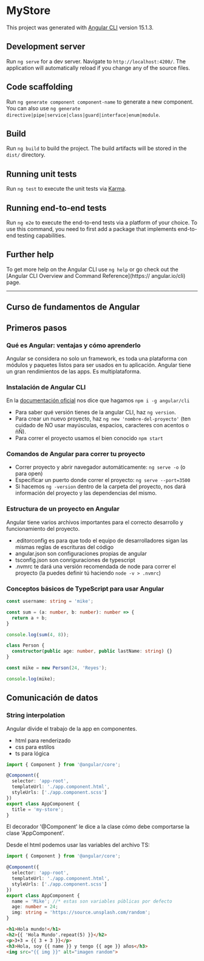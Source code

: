 # MyStore

This project was generated with [Angular CLI](https://github.com/angular/angular-cli) version 15.1.3.

## Development server

Run `ng serve` for a dev server. Navigate to `http://localhost:4200/`. The application will automatically reload if you change any of the source files.

## Code scaffolding

Run `ng generate component component-name` to generate a new component. You can also use `ng generate directive|pipe|service|class|guard|interface|enum|module`.

## Build

Run `ng build` to build the project. The build artifacts will be stored in the `dist/` directory.

## Running unit tests

Run `ng test` to execute the unit tests via [Karma](https://karma-runner.github.io).

## Running end-to-end tests

Run `ng e2e` to execute the end-to-end tests via a platform of your choice. To use this command, you need to first add a package that implements end-to-end testing capabilities.

## Further help

To get more help on the Angular CLI use `ng help` or go check out the [Angular CLI Overview and Command Reference](https://
angular.io/cli) page.

---

## Curso de fundamentos de Angular

## Primeros pasos

### Qué es Angular: ventajas y cómo aprenderlo

Angular se considera no solo un framework, es toda una plataforma con módulos y paquetes listos para ser usados en tu aplicación.
Angular tiene un gran rendimientos de las apps. Es multiplataforma.

### Instalación de Angular CLI

En la [documentación oficial](https://angular.io/guide/setup-local) nos dice que hagamos `npm i -g angular/cli`

- Para saber qué versión tienes de la angular CLI, haz `ng version`.
- Para crear un nuevo proyecto, haz `ng new 'nombre-del-proyecto'` (ten cuidado de NO usar mayúsculas, espacios, caracteres con acentos o ñÑ).
- Para correr el proyecto usamos el bien conocido `npm start`

### Comandos de Angular para correr tu proyecto

- Correr proyecto y abrir navegador automáticamente: `ng serve -o` (o para open)
- Especificar un puerto donde correr el proyecto: `ng serve --port=3500`
- Si hacemos `ng -version` dentro de la carpeta del proyecto, nos dará información del proyecto y las dependencias del mismo.

### Estructura de un proyecto en Angular

Angular tiene varios archivos importantes para el correcto desarrollo y funcionamiento del proyecto.

- .editorconfig es para que todo el equipo de desarrolladores sigan las mismas reglas de escrituras del código
- angular.json son configuraciones propias de angular
- tsconfig.json son conriguraciones de typescript
- .nvmrc te dará una versión recomendada de node para correr el proyecto (la puedes definir tú haciendo `node -v > .nvmrc`)

### Conceptos básicos de TypeScript para usar Angular

```typescript
const username: string = 'mike';

const sum = (a: number, b: number): number => {
  return a + b;
}

console.log(sum(4, 8));

class Person {
  constructor(public age: number, public lastName: string) {}
}

const mike = new Person(24, 'Reyes');

console.log(mike);

```

## Comunicación de datos

### String interpolation

Angular divide el trabajo de la app en componentes.

- html para renderizado
- css para estilos
- ts para lógica

```typescript
import { Component } from '@angular/core';

@Component({
  selector: 'app-root',
  templateUrl: './app.component.html',
  styleUrls: ['./app.component.scss']
})
export class AppComponent {
  title = 'my-store';
}

```

El decorador '@Component' le dice a la clase cómo debe comportarse la clase 'AppComponent'.

Desde el html podemos usar las variables del archivo TS:

```typescript
import { Component } from '@angular/core';

@Component({
  selector: 'app-root',
  templateUrl: './app.component.html',
  styleUrls: ['./app.component.scss']
})
export class AppComponent {
  name = 'Mike'; //* estas son variables públicas por defecto
  age: number = 24;
  img: string = 'https://source.unsplash.com/random';
}

```

```html
<h1>Hola mundo!</h1>
<h2>{{ 'Hola Mundo'.repeat(5) }}</h2>
<p>3+3 = {{ 3 + 3 }}</p>
<h3>Hola, soy {{ name }} y tengo {{ age }} años</h3>
<img src="{{ img }}" alt="imagen random">

```

